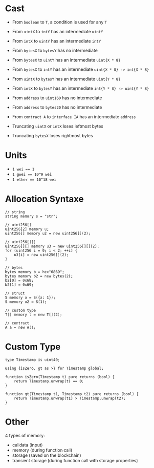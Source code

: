 # Cast

- From `boolean` to `T`, a condition is used for any `T`

- From `uintX` to `intY` has an intermediate `uintY`
- From `intX` to `uintY` has an intermediate `intY`

- From `bytesX` to `bytesY` has no intermediate

- From `bytesX` to `uintY` has an intermediate `uint{X * 8}`
- From `bytesX` to `intY` has an intermediate `uint{X * 8} -> int{X * 8}`

- From `uintX` to `bytesY` has an intermediate `uint{Y * 8}`
- From `intX` to `bytesY` has an intermediate `int{Y * 8} -> uint{Y * 8}`

- From `address` to `uint160` has no intermediate
- From `address` to `bytes20` has no intermediate

- From `contract A` to `interface IA` has an intermediate `address`

- Truncating `uintX` or `intX` loses leftmost bytes
- Truncating `bytesX` loses rightmost bytes

# Units

- `1 wei == 1`
- `1 gwei == 10^9 wei`
- `1 ether == 10^18 wei`

# Allocation Syntaxe

```solidity
// string
string memory s = "str";

// uint256[]
uint256[2] memory u;
uint256[] memory u2 = new uint256[](2);

// uint256[][]
uint256[][] memory u3 = new uint256[][](2);
for (uint256 i = 0; i < 2; ++i) {
    u3[i] = new uint256[](2);
}

// bytes
bytes memory b = hex"6869";
bytes memory b2 = new bytes(2);
b2[0] = 0x68;
b2[1] = 0x69;

// struct
S memory o = S({a: 1});
S memory o2 = S(1);

// custom type
T[] memory t = new T[](2);

// contract
A a = new A();
```

# Custom Type

```solidity
type Timestamp is uint40;

using {isZero, gt as >} for Timestamp global;

function isZero(Timestamp t) pure returns (bool) {
    return Timestamp.unwrap(t) == 0;
}

function gt(Timestamp t1, Timestamp t2) pure returns (bool) {
    return Timestamp.unwrap(t1) > Timestamp.unwrap(t2);
}
```

# Other

4 types of memory:

- calldata (input)
- memory (during function call)
- storage (saved on the blockchain)
- transient storage (during function call with storage properties)
